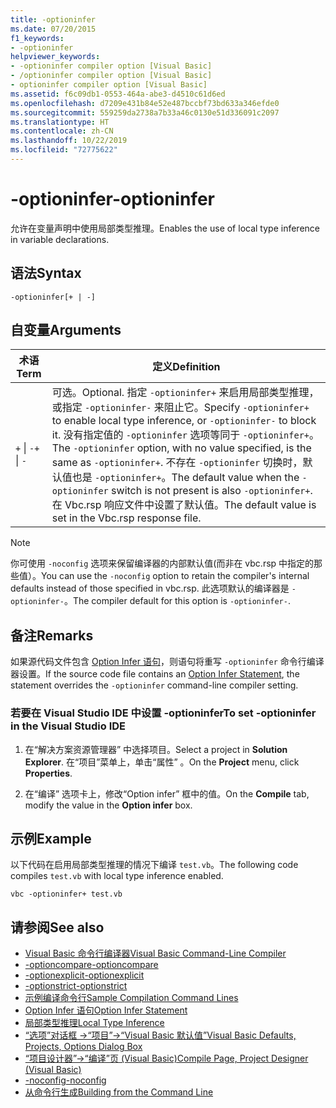 ```yaml
---
title: -optioninfer
ms.date: 07/20/2015
f1_keywords:
- -optioninfer
helpviewer_keywords:
- -optioninfer compiler option [Visual Basic]
- /optioninfer compiler option [Visual Basic]
- optioninfer compiler option [Visual Basic]
ms.assetid: f6c09db1-0553-464a-abe3-d4510c61d6ed
ms.openlocfilehash: d7209e431b84e52e487bccbf73bd633a346efde0
ms.sourcegitcommit: 559259da2738a7b33a46c0130e51d336091c2097
ms.translationtype: HT
ms.contentlocale: zh-CN
ms.lasthandoff: 10/22/2019
ms.locfileid: "72775622"
---
```

# <a name="-optioninfer"></a><span data-ttu-id="5754c-102">-optioninfer</span><span class="sxs-lookup"><span data-stu-id="5754c-102">-optioninfer</span></span>
<span data-ttu-id="5754c-103">允许在变量声明中使用局部类型推理。</span><span class="sxs-lookup"><span data-stu-id="5754c-103">Enables the use of local type inference in variable declarations.</span></span>  
  
## <a name="syntax"></a><span data-ttu-id="5754c-104">语法</span><span class="sxs-lookup"><span data-stu-id="5754c-104">Syntax</span></span>  
  
```console  
-optioninfer[+ | -]  
```  
  
## <a name="arguments"></a><span data-ttu-id="5754c-105">自变量</span><span class="sxs-lookup"><span data-stu-id="5754c-105">Arguments</span></span>  
  
|<span data-ttu-id="5754c-106">术语</span><span class="sxs-lookup"><span data-stu-id="5754c-106">Term</span></span>|<span data-ttu-id="5754c-107">定义</span><span class="sxs-lookup"><span data-stu-id="5754c-107">Definition</span></span>|  
|---|---|  
|<span data-ttu-id="5754c-108">`+` &#124; `-`</span><span class="sxs-lookup"><span data-stu-id="5754c-108">`+` &#124; `-`</span></span>|<span data-ttu-id="5754c-109">可选。</span><span class="sxs-lookup"><span data-stu-id="5754c-109">Optional.</span></span> <span data-ttu-id="5754c-110">指定 `-optioninfer+` 来启用局部类型推理，或指定 `-optioninfer-` 来阻止它。</span><span class="sxs-lookup"><span data-stu-id="5754c-110">Specify `-optioninfer+` to enable local type inference, or `-optioninfer-` to block it.</span></span> <span data-ttu-id="5754c-111">没有指定值的 `-optioninfer` 选项等同于 `-optioninfer+`。</span><span class="sxs-lookup"><span data-stu-id="5754c-111">The `-optioninfer` option, with no value specified, is the same as `-optioninfer+`.</span></span> <span data-ttu-id="5754c-112">不存在 `-optioninfer` 切换时，默认值也是 `-optioninfer+`。</span><span class="sxs-lookup"><span data-stu-id="5754c-112">The default value when the `-optioninfer` switch is not present is also `-optioninfer+`.</span></span> <span data-ttu-id="5754c-113">在 Vbc.rsp 响应文件中设置了默认值。</span><span class="sxs-lookup"><span data-stu-id="5754c-113">The default value is set in the Vbc.rsp response file.</span></span>|  
  
> [!NOTE]
> <span data-ttu-id="5754c-114">你可使用 `-noconfig` 选项来保留编译器的内部默认值(而非在 vbc.rsp 中指定的那些值）。</span><span class="sxs-lookup"><span data-stu-id="5754c-114">You can use the `-noconfig` option to retain the compiler's internal defaults instead of those specified in vbc.rsp.</span></span> <span data-ttu-id="5754c-115">此选项默认的编译器是 `-optioninfer-`。</span><span class="sxs-lookup"><span data-stu-id="5754c-115">The compiler default for this option is `-optioninfer-`.</span></span>  
  
## <a name="remarks"></a><span data-ttu-id="5754c-116">备注</span><span class="sxs-lookup"><span data-stu-id="5754c-116">Remarks</span></span>  
 <span data-ttu-id="5754c-117">如果源代码文件包含 [Option Infer 语句](../../../visual-basic/language-reference/statements/option-infer-statement.md)，则语句将重写 `-optioninfer` 命令行编译器设置。</span><span class="sxs-lookup"><span data-stu-id="5754c-117">If the source code file contains an [Option Infer Statement](../../../visual-basic/language-reference/statements/option-infer-statement.md), the statement overrides the `-optioninfer` command-line compiler setting.</span></span>  
  
### <a name="to-set--optioninfer-in-the-visual-studio-ide"></a><span data-ttu-id="5754c-118">若要在 Visual Studio IDE 中设置 -optioninfer</span><span class="sxs-lookup"><span data-stu-id="5754c-118">To set -optioninfer in the Visual Studio IDE</span></span>  
  
1. <span data-ttu-id="5754c-119">在“解决方案资源管理器”  中选择项目。</span><span class="sxs-lookup"><span data-stu-id="5754c-119">Select a project in **Solution Explorer**.</span></span> <span data-ttu-id="5754c-120">在“项目”菜单上，单击“属性”   。</span><span class="sxs-lookup"><span data-stu-id="5754c-120">On the **Project** menu, click **Properties**.</span></span>  
  
2. <span data-ttu-id="5754c-121">在“编译”  选项卡上，修改“Option infer”  框中的值。</span><span class="sxs-lookup"><span data-stu-id="5754c-121">On the **Compile** tab, modify the value in the **Option infer** box.</span></span>  
  
## <a name="example"></a><span data-ttu-id="5754c-122">示例</span><span class="sxs-lookup"><span data-stu-id="5754c-122">Example</span></span>  
 <span data-ttu-id="5754c-123">以下代码在启用局部类型推理的情况下编译 `test.vb`。</span><span class="sxs-lookup"><span data-stu-id="5754c-123">The following code compiles `test.vb` with local type inference enabled.</span></span>  
  
```console
vbc -optioninfer+ test.vb  
```  
  
## <a name="see-also"></a><span data-ttu-id="5754c-124">请参阅</span><span class="sxs-lookup"><span data-stu-id="5754c-124">See also</span></span>

- [<span data-ttu-id="5754c-125">Visual Basic 命令行编译器</span><span class="sxs-lookup"><span data-stu-id="5754c-125">Visual Basic Command-Line Compiler</span></span>](../../../visual-basic/reference/command-line-compiler/index.md)
- [<span data-ttu-id="5754c-126">-optioncompare</span><span class="sxs-lookup"><span data-stu-id="5754c-126">-optioncompare</span></span>](../../../visual-basic/reference/command-line-compiler/optioncompare.md)
- [<span data-ttu-id="5754c-127">-optionexplicit</span><span class="sxs-lookup"><span data-stu-id="5754c-127">-optionexplicit</span></span>](../../../visual-basic/reference/command-line-compiler/optionexplicit.md)
- [<span data-ttu-id="5754c-128">-optionstrict</span><span class="sxs-lookup"><span data-stu-id="5754c-128">-optionstrict</span></span>](../../../visual-basic/reference/command-line-compiler/optionstrict.md)
- [<span data-ttu-id="5754c-129">示例编译命令行</span><span class="sxs-lookup"><span data-stu-id="5754c-129">Sample Compilation Command Lines</span></span>](../../../visual-basic/reference/command-line-compiler/sample-compilation-command-lines.md)
- [<span data-ttu-id="5754c-130">Option Infer 语句</span><span class="sxs-lookup"><span data-stu-id="5754c-130">Option Infer Statement</span></span>](../../../visual-basic/language-reference/statements/option-infer-statement.md)
- [<span data-ttu-id="5754c-131">局部类型推理</span><span class="sxs-lookup"><span data-stu-id="5754c-131">Local Type Inference</span></span>](../../../visual-basic/programming-guide/language-features/variables/local-type-inference.md)
- [<span data-ttu-id="5754c-132">“选项”对话框 ->“项目”->“Visual Basic 默认值”</span><span class="sxs-lookup"><span data-stu-id="5754c-132">Visual Basic Defaults, Projects, Options Dialog Box</span></span>](/visualstudio/ide/reference/visual-basic-defaults-projects-options-dialog-box)
- [<span data-ttu-id="5754c-133">“项目设计器”->“编译”页 (Visual Basic)</span><span class="sxs-lookup"><span data-stu-id="5754c-133">Compile Page, Project Designer (Visual Basic)</span></span>](/visualstudio/ide/reference/compile-page-project-designer-visual-basic)
- [<span data-ttu-id="5754c-134">-noconfig</span><span class="sxs-lookup"><span data-stu-id="5754c-134">-noconfig</span></span>](../../../visual-basic/reference/command-line-compiler/noconfig.md)
- [<span data-ttu-id="5754c-135">从命令行生成</span><span class="sxs-lookup"><span data-stu-id="5754c-135">Building from the Command Line</span></span>](../../../visual-basic/reference/command-line-compiler/building-from-the-command-line.md)
